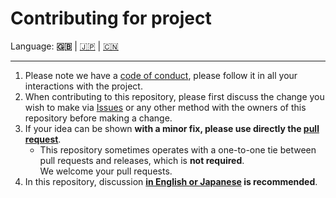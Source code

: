# Contributing for project

Language: **🇬🇧** | [🇯🇵](./CONTRIBUTING.ja.md) | [🇨🇳](./CONTRIBUTING.zh.md)

---

1. Please note we have a [code of conduct](./CODE_OF_CONDUCT.md), please
   follow it in all your interactions with the project.
2. When contributing to this repository,
   please first discuss the change you wish to make via
   [Issues](https://github.com/kurone-kito/pnpm-project-template/issues) or any
   other method with the owners of this repository before making a change.
3. If your idea can be shown **with a minor fix, please use directly the
   [pull request](https://github.com/kurone-kito/pnpm-project-template/pulls)**.
   - This repository sometimes operates with a one-to-one tie between pull
     requests and releases, which is **not required**.  
     We welcome your pull requests.
4. In this repository, discussion
   **[in English or Japanese](https://translate.google.com/) is recommended**.
